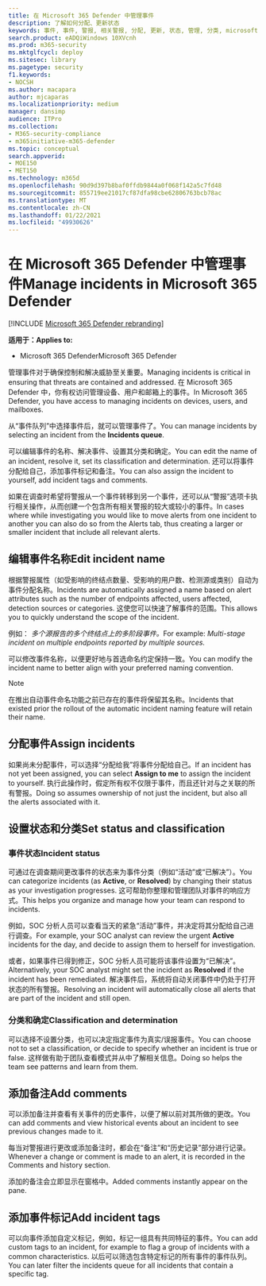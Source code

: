 ```yaml
---
title: 在 Microsoft 365 Defender 中管理事件
description: 了解如何分配、更新状态
keywords: 事件, 事件, 警报, 相关警报, 分配, 更新, 状态, 管理, 分类, microsoft, 365, m365
search.product: eADQiWindows 10XVcnh
ms.prod: m365-security
ms.mktglfcycl: deploy
ms.sitesec: library
ms.pagetype: security
f1.keywords:
- NOCSH
ms.author: macapara
author: mjcaparas
ms.localizationpriority: medium
manager: dansimp
audience: ITPro
ms.collection:
- M365-security-compliance
- m365initiative-m365-defender
ms.topic: conceptual
search.appverid:
- MOE150
- MET150
ms.technology: m365d
ms.openlocfilehash: 90d9d397b8baf0ffdb9844a0f068f142a5c7fd48
ms.sourcegitcommit: 855719ee21017cf87dfa98cbe62806763bcb78ac
ms.translationtype: MT
ms.contentlocale: zh-CN
ms.lasthandoff: 01/22/2021
ms.locfileid: "49930626"
---
```

# <a name="manage-incidents-in-microsoft-365-defender"></a><span data-ttu-id="2d8a2-104">在 Microsoft 365 Defender 中管理事件</span><span class="sxs-lookup"><span data-stu-id="2d8a2-104">Manage incidents in Microsoft 365 Defender</span></span>

[!INCLUDE [Microsoft 365 Defender rebranding](../includes/microsoft-defender.md)]


<span data-ttu-id="2d8a2-105">**适用于：**</span><span class="sxs-lookup"><span data-stu-id="2d8a2-105">**Applies to:**</span></span>
- <span data-ttu-id="2d8a2-106">Microsoft 365 Defender</span><span class="sxs-lookup"><span data-stu-id="2d8a2-106">Microsoft 365 Defender</span></span>



<span data-ttu-id="2d8a2-107">管理事件对于确保控制和解决威胁至关重要。</span><span class="sxs-lookup"><span data-stu-id="2d8a2-107">Managing incidents is critical in ensuring that threats are contained and addressed.</span></span> <span data-ttu-id="2d8a2-108">在 Microsoft 365 Defender 中，你有权访问管理设备、用户和邮箱上的事件。</span><span class="sxs-lookup"><span data-stu-id="2d8a2-108">In Microsoft 365 Defender, you have access to managing incidents on devices, users, and mailboxes.</span></span> 


<span data-ttu-id="2d8a2-109">从“事件队列”中选择事件后，就可以管理事件了。</span><span class="sxs-lookup"><span data-stu-id="2d8a2-109">You can manage incidents by selecting an incident from the **Incidents queue**.</span></span> 

<span data-ttu-id="2d8a2-110">可以编辑事件的名称、解决事件、设置其分类和确定。</span><span class="sxs-lookup"><span data-stu-id="2d8a2-110">You can edit the name of an incident, resolve it, set its classification and determination.</span></span> <span data-ttu-id="2d8a2-111">还可以将事件分配给自己，添加事件标记和备注。</span><span class="sxs-lookup"><span data-stu-id="2d8a2-111">You can also assign the incident to yourself, add incident tags and comments.</span></span>

<span data-ttu-id="2d8a2-112">如果在调查时希望将警报从一个事件转移到另一个事件，还可以从“警报”选项卡执行相关操作，从而创建一个包含所有相关警报的较大或较小的事件。</span><span class="sxs-lookup"><span data-stu-id="2d8a2-112">In cases where while investigating you would like to move alerts from one incident to another you can also do so from the Alerts tab, thus creating a larger or smaller incident that include all relevant alerts.</span></span>

## <a name="edit-incident-name"></a><span data-ttu-id="2d8a2-113">编辑事件名称</span><span class="sxs-lookup"><span data-stu-id="2d8a2-113">Edit incident name</span></span>
<span data-ttu-id="2d8a2-114">根据警报属性（如受影响的终结点数量、受影响的用户数、检测源或类别）自动为事件分配名称。</span><span class="sxs-lookup"><span data-stu-id="2d8a2-114">Incidents are automatically assigned a name based on alert attributes such as the number of endpoints affected, users affected, detection sources or categories.</span></span> <span data-ttu-id="2d8a2-115">这使您可以快速了解事件的范围。</span><span class="sxs-lookup"><span data-stu-id="2d8a2-115">This allows you to quickly understand the scope of the incident.</span></span>

<span data-ttu-id="2d8a2-116">例如： *多个源报告的多个终结点上的多阶段事件。*</span><span class="sxs-lookup"><span data-stu-id="2d8a2-116">For example: *Multi-stage incident on multiple endpoints reported by multiple sources.*</span></span>

<span data-ttu-id="2d8a2-117">可以修改事件名称，以便更好地与首选命名约定保持一致。</span><span class="sxs-lookup"><span data-stu-id="2d8a2-117">You can modify the incident name to better align with your preferred naming convention.</span></span>

> [!NOTE]
> <span data-ttu-id="2d8a2-118">在推出自动事件命名功能之前已存在的事件将保留其名称。</span><span class="sxs-lookup"><span data-stu-id="2d8a2-118">Incidents that existed prior the rollout of the automatic incident naming feature will retain their name.</span></span>



## <a name="assign-incidents"></a><span data-ttu-id="2d8a2-119">分配事件</span><span class="sxs-lookup"><span data-stu-id="2d8a2-119">Assign incidents</span></span>
<span data-ttu-id="2d8a2-120">如果尚未分配事件，可以选择“分配给我”将事件分配给自己。</span><span class="sxs-lookup"><span data-stu-id="2d8a2-120">If an incident has not yet been assigned, you can select **Assign to me** to assign the incident to yourself.</span></span> <span data-ttu-id="2d8a2-121">执行此操作时，假定所有权不仅限于事件，而且还针对与之关联的所有警报。</span><span class="sxs-lookup"><span data-stu-id="2d8a2-121">Doing so assumes ownership of not just the incident, but also all the alerts associated with it.</span></span>

## <a name="set-status-and-classification"></a><span data-ttu-id="2d8a2-122">设置状态和分类</span><span class="sxs-lookup"><span data-stu-id="2d8a2-122">Set status and classification</span></span>
### <a name="incident-status"></a><span data-ttu-id="2d8a2-123">事件状态</span><span class="sxs-lookup"><span data-stu-id="2d8a2-123">Incident status</span></span>
<span data-ttu-id="2d8a2-124">可通过在调查期间更改事件的状态来为事件分类（例如“活动”或“已解决”）。</span><span class="sxs-lookup"><span data-stu-id="2d8a2-124">You can categorize incidents (as **Active**, or **Resolved**) by changing their status as your investigation progresses.</span></span> <span data-ttu-id="2d8a2-125">这可帮助你整理和管理团队对事件的响应方式。</span><span class="sxs-lookup"><span data-stu-id="2d8a2-125">This helps you organize and manage how your team can respond to incidents.</span></span>

<span data-ttu-id="2d8a2-126">例如，SOC 分析人员可以查看当天的紧急“活动”事件，并决定将其分配给自己进行调查。</span><span class="sxs-lookup"><span data-stu-id="2d8a2-126">For example, your SOC analyst can review the urgent **Active** incidents for the day, and decide to assign them to herself for investigation.</span></span>

<span data-ttu-id="2d8a2-127">或者，如果事件已得到修正，SOC 分析人员可能将该事件设置为“已解决”。</span><span class="sxs-lookup"><span data-stu-id="2d8a2-127">Alternatively, your SOC analyst might set the incident as **Resolved** if the incident has been remediated.</span></span> <span data-ttu-id="2d8a2-128">解决事件后，系统将自动关闭事件中仍处于打开状态的所有警报。</span><span class="sxs-lookup"><span data-stu-id="2d8a2-128">Resolving an incident will automatically close all alerts that are part of the incident and still open.</span></span> 

### <a name="classification-and-determination"></a><span data-ttu-id="2d8a2-129">分类和确定</span><span class="sxs-lookup"><span data-stu-id="2d8a2-129">Classification and determination</span></span>
<span data-ttu-id="2d8a2-130">可以选择不设置分类，也可以决定指定事件为真实/误报事件。</span><span class="sxs-lookup"><span data-stu-id="2d8a2-130">You can choose not to set a classification, or decide to specify whether an incident is true or false.</span></span> <span data-ttu-id="2d8a2-131">这样做有助于团队查看模式并从中了解相关信息。</span><span class="sxs-lookup"><span data-stu-id="2d8a2-131">Doing so helps the team see patterns and learn from them.</span></span> 

## <a name="add-comments"></a><span data-ttu-id="2d8a2-132">添加备注</span><span class="sxs-lookup"><span data-stu-id="2d8a2-132">Add comments</span></span>
<span data-ttu-id="2d8a2-133">可以添加备注并查看有关事件的历史事件，以便了解以前对其所做的更改。</span><span class="sxs-lookup"><span data-stu-id="2d8a2-133">You can add comments and view historical events about an incident to see previous changes made to it.</span></span>

<span data-ttu-id="2d8a2-134">每当对警报进行更改或添加备注时，都会在“备注”和“历史记录”部分进行记录。</span><span class="sxs-lookup"><span data-stu-id="2d8a2-134">Whenever a change or comment is made to an alert, it is recorded in the Comments and history section.</span></span>

<span data-ttu-id="2d8a2-135">添加的备注会立即显示在窗格中。</span><span class="sxs-lookup"><span data-stu-id="2d8a2-135">Added comments instantly appear on the pane.</span></span>

## <a name="add-incident-tags"></a><span data-ttu-id="2d8a2-136">添加事件标记</span><span class="sxs-lookup"><span data-stu-id="2d8a2-136">Add incident tags</span></span>
<span data-ttu-id="2d8a2-137">可以向事件添加自定义标记，例如，标记一组具有共同特征的事件。</span><span class="sxs-lookup"><span data-stu-id="2d8a2-137">You can add custom tags to an incident, for example to flag a group of incidents with a common characteristics.</span></span> <span data-ttu-id="2d8a2-138">以后可以筛选包含特定标记的所有事件的事件队列。</span><span class="sxs-lookup"><span data-stu-id="2d8a2-138">You can later filter the incidents queue for all incidents that contain a specific tag.</span></span>
